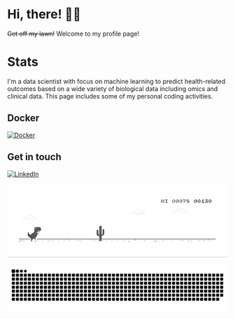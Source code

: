 # Hi, there! 👋🏻

~~Get off my lawn!~~ Welcome to my profile page!

# Stats

I'm a data scientist with focus on machine learning to predict health-related outcomes based on a wide variety of biological data including omics and clinical data. This page includes some of my personal coding activities.

## Docker

[![Docker](https://alternative.me/media/256/docker-icon-nn7icyquwtgpbxa7-c.png)](https://hub.docker.com/u/ramtinzm)

## Get in touch

[![LinkedIn](https://content.linkedin.com/content/dam/me/business/en-us/amp/brand-site/v2/bg/LI-Bug.svg.original.svg)](https://www.linkedin.com/in/rzm/)

![Dino](https://raw.githubusercontent.com/ramtinz/ramtinz/master/dino.gif)

![mycontribution](https://raw.githubusercontent.com/Platane/snk/output/github-contribution-grid-snake.svg)
